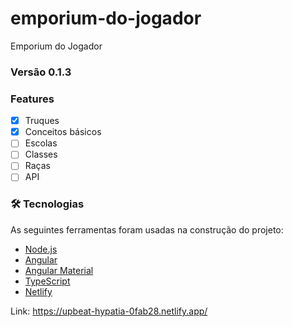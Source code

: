 # emporium-do-jogador
Emporium do Jogador

### Versão 0.1.3

### Features

- [x] Truques
- [x] Conceitos básicos
- [ ] Escolas
- [ ] Classes
- [ ] Raças
- [ ] API

### 🛠 Tecnologias

As seguintes ferramentas foram usadas na construção do projeto:

- [Node.js](https://nodejs.org/)
- [Angular](https://angular.io/)
- [Angular Material](https://material.angular.io/)
- [TypeScript](https://www.typescriptlang.org/)
- [Netlify](https://www.netlify.com/)


Link: https://upbeat-hypatia-0fab28.netlify.app/
